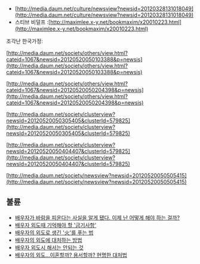 - [http://media.daum.net/culture/newsview?newsid=20120328131018049](http://media.daum.net/culture/newsview?newsid=20120328131018049)
- 스티브 비덜프 :[http://maximlee.x-y.net/bookmaxim/x20010223.html](http://maximlee.x-y.net/bookmaxim/x20010223.html)


조각난 한국가정:

[http://media.daum.net/society/others/view.html?cateid=1067&newsid=20120520050103388&p=newsis](http://media.daum.net/society/others/view.html?cateid=1067&newsid=20120520050103388&p=newsis)

  

[http://media.daum.net/society/others/view.html?cateid=1067&newsid=20120520050204398&p=newsis](http://media.daum.net/society/others/view.html?cateid=1067&newsid=20120520050204398&p=newsis)

  

[http://media.daum.net/society/clusterview?newsId=20120520050305405&clusterId=579825](http://media.daum.net/society/clusterview?newsId=20120520050305405&clusterId=579825)

  

[http://media.daum.net/society/clusterview?newsId=20120520050404407&clusterId=579825](http://media.daum.net/society/clusterview?newsId=20120520050404407&clusterId=579825)

  

[http://media.daum.net/society/newsview?newsid=20120520050505415](http://media.daum.net/society/newsview?newsid=20120520050505415)


## 불륜
-  [배우자가 바람을 피운다는 사실을 알게 됐다. 이제 난 어떻게 해야 하는 걸까?](https://www.huffingtonpost.kr/2015/09/14/story_n_8131854.html)
- [배우자 외도때 기억해야 할 '금기사항'](http://thel.mt.co.kr/newsView.html?no=2016011113598291568)
- [배우자의 외도로 생긴 '火'를 푸는 법](http://premium.chosun.com/site/data/html_dir/2014/02/26/2014022603131.html)
- [배우자의 외도에 대처하는 방법](https://m.blog.naver.com/PostView.nhn?blogId=june927&logNo=220965967718&proxyReferer=https%3A%2F%2Fwww.google.co.kr%2F)
- [배우자 외도시 해서는 안되는 것](http://family4family.com/home/archives/3048)
- [배우자의 외도…이혼할까? 용서할까? 현명한 대처법](http://www.ikunkang.com/news/articleView.html?idxno=21214)

